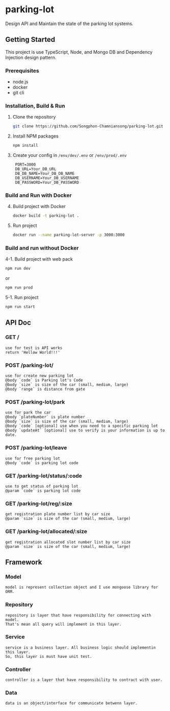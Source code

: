 # parking-lot
Design API and Maintain the state of the parking lot systems.

<!-- GETTING STARTED -->
## Getting Started
This project is use TypeScript, Node, and Mongo DB and Dependency Injection design pattern.

### Prerequisites
* node.js
* docker
* git cli

### Installation, Build & Run

1. Clone the repository
   ```sh
   git clone https://github.com/Songphon-Chamniansong/parking-lot.git
   ```
2. Install NPM packages
   ```sh
   npm install
   ```
3. Create your config in  `/env/dev/.env` or `/env/prod/.env`
   ```JS
    PORT=3000
    DB_URL=Your_DB_URL
    DB_DB_NAME=Your_DB_DB_NAME
    DB_USERNAME=Your_DB_USERNAME
    DB_PASSWORD=Your_DB_PASSWORD
   ```
### Build and Run with Docker
4. Build project with Docker
   ```sh
   docker build -t parking-lot .
   ```
5. Run project
   ```sh
   docker run --name parking-lot-server -p 3000:3000
   ```
### Build and run without Docker
4-1. Build project with web pack
   ```sh
   npm run dev
   ```
   or 
   ```sh
   npm run prod
   ```
5-1. Run project
   ```sh
   npm run start
   ```
   
<!-- API Doc  -->
## API Doc
  ### GET /
    use for test is API works
    return 'Hellow World!!!'
  ### POST /parking-lot/
    use for create new parking lot
    @body `code` is Parking lot's Code
    @body `size` is size of the car (small, medium, large)
    @body `range` is distance from gate
  ### POST /parking-lot/park
    use for park the car
    @body `plateNumber` is plate number
    @body `size` is size of the car (small, medium, large)
    @body `code` [optional] use when you need to a specific parking lot
    @body `updateAt` [optional] use to verify is your information is up to date.
  ### POST /parking-lot/leave
    use for free parking lot
    @body `code` is parking lot code
  ### GET /parking-lot/status/:code
    use to get status of parking lot
    @param `code` is parking lot code
  ### GET /parking-lot/reg/:size
    get registration plate number list by car size
    @param `size` is size of the car (small, medium, large)
  ### GET /parking-lot/allocated/:size
    get registration allocated slot number list by car size
    @param `size` is size of the car (small, medium, large)
    

<!-- Framework  -->
## Framework
  ### Model
    model is represent collection object and I use mongoose library for ORM.
  ### Repository
    repository is layer that have responsibility for connecting with model.
    That's mean all query will implement in this layer.
  ### Service
    service is a business layer. All business logic should implementin this layer.
    So, this layer is must have unit test.
  ### Controller
    controller is a layer that have responsibility to contract with user.
  ### Data
    data is an object/interface for communicate betwenn layer.
